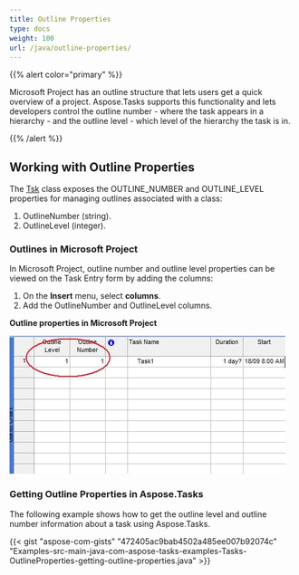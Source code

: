 ```yaml
---
title: Outline Properties
type: docs
weight: 100
url: /java/outline-properties/
---
```


{{% alert color="primary" %}} 

Microsoft Project has an outline structure that lets users get a quick overview of a project. Aspose.Tasks supports this functionality and lets developers control the outline number - where the task appears in a hierarchy - and the outline level - which level of the hierarchy the task is in.

{{% /alert %}} 
## **Working with Outline Properties**
The [Tsk](https://apireference.aspose.com/tasks/java/com.aspose.tasks/Tsk/) class exposes the OUTLINE_NUMBER and OUTLINE_LEVEL properties for managing outlines associated with a class:

1. OutlineNumber (string).
2. OutlineLevel (integer).
### **Outlines in Microsoft Project**
In Microsoft Project, outline number and outline level properties can be viewed on the Task Entry form by adding the columns:

1. On the **Insert** menu, select **columns**.
2. Add the OutlineNumber and OutlineLevel columns.

**Outline properties in Microsoft Project**

![checking outline properties in Microsoft Project](outline-properties_1.png)

### **Getting Outline Properties in Aspose.Tasks**
The following example shows how to get the outline level and outline number information about a task using Aspose.Tasks.

{{< gist "aspose-com-gists" "472405ac9bab4502a485ee007b92074c" "Examples-src-main-java-com-aspose-tasks-examples-Tasks-OutlineProperties-getting-outline-properties.java" >}}
